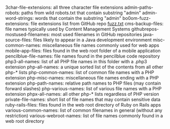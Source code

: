 3char-file-extensions: all three character file extensions
admin-paths-robots: paths from wild robots.txt that contain substring "admin"
admin-word-strings: words that contain the substring "admin"
bo0om-fuzz-extensions: file extensions list from GitHub repo [fuzz.txt](https://github.com/bo0om/fuzz.txt)
cms-backup-files: file names typically used by Content Management Systems
githubrepos-mostused-filenames: most used filenames in GitHub repositories
java-source-files: files likely to appear in a Java development environment
misc-common-names: miscellaneous file names commonly used for web apps
mobile-app-files: files found in the web root folder of a mobile application
pencilblue-file-names: file names found in the pencilblue code repository 
php3-all-names: list of all PHP file names in this folder with a .php3 extension
php-all-names: a unique sorted list of the contents from all other php-* lists
php-common-names: list of common file names with a PHP extension
php-misc-names: miscellaneous file names ending with a PHP extension
php-path-names: relative path names to PHP files (may contain forward slashes)
php-various-names: list of various file names with a PHP extension
phpx-all-names: all other php-* lists regardless of PHP version
private-file-names: short list of file names that may contain sensitive data
ruby-rails-files: files found in the web root directory of Ruby on Rails apps
various-common-names: list of common filenames in general (without any restriction)
various-webroot-names: list of file names commonly found in a web root directory
